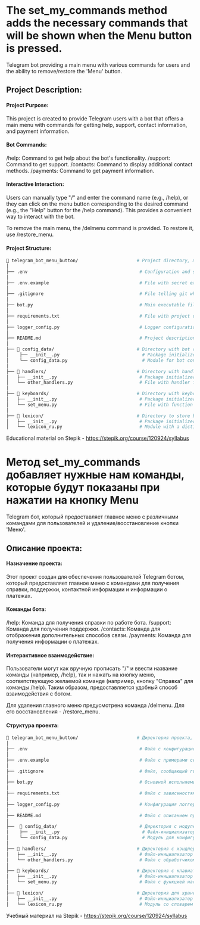 # The set_my_commands method adds the necessary commands that will be shown when the Menu button is pressed.

Telegram bot providing a main menu with various commands for users and the ability to remove/restore the 'Menu' button.

## Project Description:

#### Project Purpose:
This project is created to provide Telegram users with a bot that offers a main menu with commands for getting help, 
support, contact information, and payment information.

#### Bot Commands:
/help: Command to get help about the bot's functionality.
/support: Command to get support.
/contacts: Command to display additional contact methods.
/payments: Command to get payment information.

#### Interactive Interaction:
Users can manually type "/" and enter the command name (e.g., /help), or they can click on the menu button corresponding
to the desired command (e.g., the "Help" button for the /help command). This provides a convenient way to interact with 
the bot.

To remove the main menu, the /delmenu command is provided. To restore it, use /restore_menu.

#### Project Structure:
 ```bash
 📁 telegram_bot_menu_button/                      # Project directory, main bot file.
 │
 ├── .env                                          # Configuration and secrets file.
 │
 ├── .env.example                                  # File with secret examples for GitHub
 │
 ├── .gitignore                                    # File telling git which files and directories to ignore
 │
 ├── bot.py                                        # Main executable file - entry point for the bot
 │
 ├── requirements.txt                              # File with project dependencies.
 │
 ├── logger_config.py                              # Logger configuration.
 │
 ├── README.md                                     # Project description file.
 │
 ├── 📁 config_data/                               # Directory with bot configuration module.
 │    ├── __init__.py                               # Package initializer file. 
 │    └── config_data.py                            # Module for bot configuration.
 │ 
 ├── 📁 handlers/                                  # Directory with handlers.
 │   ├── __init__.py                               # Package initializer file.
 │   └── other_handlers.py                         # File with handler for /delmenu, /restore_menu commands
 │                                                 
 ├── 📁 keyboards/                                 # Directory with keyboards and bot menu
 │   ├── __init__.py                               # Package initializer file.                      
 │   └── set_menu.py                               # File with function to set up the bot's main menu
 │ 
 ├── 📁 lexicon/                                   # Directory to store bot dictionaries.
 │   ├── __init__.py                               # Package initializer file.                      
 │   └── lexicon_ru.py                             # Module with a dictionary of command mappings and displayed texts.
 ```
Educational material on Stepik - https://stepik.org/course/120924/syllabus





# Метод set_my_commands добавляет нужные нам команды, которые будут показаны при нажатии на кнопку Menu

Telegram бот, который предоставляет главное меню с различными командами для пользователей и удаление/восстановление 
кнопки 'Меню'. 

## Описание проекта:

#### Назначение проекта:
Этот проект создан для обеспечения пользователей Telegram ботом, который предоставляет главное меню с командами для 
получения справки, поддержки, контактной информации и информации о платежах.

#### Команды бота:
/help: Команда для получения справки по работе бота.
/support: Команда для получения поддержки.
/contacts: Команда для отображения дополнительных способов связи.
/payments: Команда для получения информации о платежах.

#### Интерактивное взаимодействие: 
Пользователи могут как вручную прописать "/" и ввести название команды (например, /help), так и нажать на кнопку меню, 
соответствующую желаемой команде (например, кнопку "Справка" для команды /help). Таким образом, предоставляется удобный 
способ взаимодействия с ботом.

Для удаления главного меню предусмотрена команда /delmenu. Для его восстановления - /restore_menu.

#### Структура проекта:
 ```bash
 📁 telegram_bot_menu_button/                      # Директория проекта, основной файл бота.
 │
 ├── .env                                          # Файл с конфигурацией и секретами.
 │
 ├── .env.example                                  # Файл с примерами секретов для GitHub
 │
 ├── .gitignore                                    # Файл, сообщающий гиту какие файлы и директории не отслеживать
 │
 ├── bot.py                                        # Основной исполняемый файл - точка входа в бот
 │
 ├── requirements.txt                              # Файл с зависимостями проекта.
 │
 ├── logger_config.py                              # Конфигурация логгера.
 │
 ├── README.md                                     # Файл с описанием проекта.
 │
 ├──  📁 config_data/                               # Директория с модулем конфигурации бота.
 │    ├── __init__.py                               # Файл-инициализатор пакета. 
 │    └── config_data.py                            # Модуль для конфигурации бота.
 │ 
 ├── 📁 handlers/                                  # Директория с хэндлерами.
 │   ├── __init__.py                               # Файл-инициализатор пакета.
 │   └── other_handlers.py                         # Файл с обработчиком команды /delmenu, /restore_menu
 │                                                 
 ├── 📁 keyboards/                                 # Директория с клавиатурами и меню бота
 │   ├── __init__.py                               # Файл-инициализатор пакета.                      
 │   └── set_menu.py                               # Файл с функцией настройки главного меню бота
 │ 
 ├── 📁 lexicon/                                   # Директория для хранения словарей бота.
 │   ├── __init__.py                               # Файл-инициализатор пакета.                      
 │   └── lexicon_ru.py                             # Модуль со словарем соответствий команд и отображаемых текстов.
 ```
Учебный материал на Stepik - https://stepik.org/course/120924/syllabus